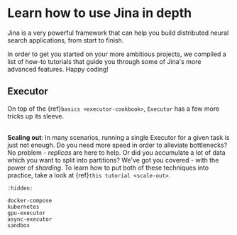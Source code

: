 # Learn how to use Jina in depth

Jina is a very powerful framework that can help you build distributed neural search applications, from start to finish.

In order to get you started on your more ambitious projects, we compiled a list of how-to tutorials that guide you
through some of Jina's more advanced features. Happy coding!

## Executor

On top of the {ref}`basics <executor-cookbook>`, `Executor` has a few more tricks up its sleeve.

\
**Scaling out**: In many scenarios, running a single Executor for a given task is just not enough. Do you need more
speed in order to alleviate bottlenecks? No problem - *replicas* are here to help. Or did you accumulate a lot of data
which you want to split into partitions? We've got you covered - with the power of *sharding*.
To learn how to put both of these techniques into practice, take a look at {ref}`this tutorial <scale-out>`.



```{toctree}
:hidden:

docker-compose
kubernetes
gpu-executor
async-executor
sandbox
```